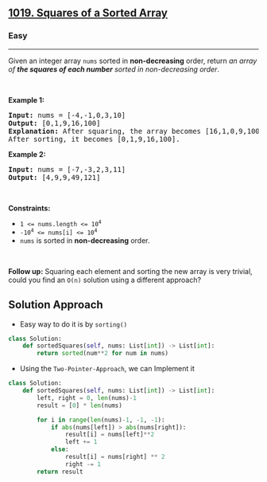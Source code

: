 <h2><a href="https://leetcode.com/problems/squares-of-a-sorted-array">1019. Squares of a Sorted Array</a></h2><h3>Easy</h3><hr><p>Given an integer array <code>nums</code> sorted in <strong>non-decreasing</strong> order, return <em>an array of <strong>the squares of each number</strong> sorted in non-decreasing order</em>.</p>

<p>&nbsp;</p>
<p><strong class="example">Example 1:</strong></p>

<pre>
<strong>Input:</strong> nums = [-4,-1,0,3,10]
<strong>Output:</strong> [0,1,9,16,100]
<strong>Explanation:</strong> After squaring, the array becomes [16,1,0,9,100].
After sorting, it becomes [0,1,9,16,100].
</pre>

<p><strong class="example">Example 2:</strong></p>

<pre>
<strong>Input:</strong> nums = [-7,-3,2,3,11]
<strong>Output:</strong> [4,9,9,49,121]
</pre>

<p>&nbsp;</p>
<p><strong>Constraints:</strong></p>

<ul>
	<li><code><span>1 &lt;= nums.length &lt;= </span>10<sup>4</sup></code></li>
	<li><code>-10<sup>4</sup> &lt;= nums[i] &lt;= 10<sup>4</sup></code></li>
	<li><code>nums</code> is sorted in <strong>non-decreasing</strong> order.</li>
</ul>

<p>&nbsp;</p>
<strong>Follow up:</strong> Squaring each element and sorting the new array is very trivial, could you find an <code>O(n)</code> solution using a different approach?

## Solution Approach 
* Easy way to do it is by `sorting()`
```python
class Solution:
    def sortedSquares(self, nums: List[int]) -> List[int]:
        return sorted(num**2 for num in nums)
```

* Using the `Two-Pointer-Approach`, we can Implement it 
```python
class Solution:
    def sortedSquares(self, nums: List[int]) -> List[int]:
        left, right = 0, len(nums)-1
        result = [0] * len(nums)

        for i in range(len(nums)-1, -1, -1):
            if abs(nums[left]) > abs(nums[right]):
                result[i] = nums[left]**2
                left += 1
            else:
                result[i] = nums[right] ** 2
                right -= 1
        return result
```

